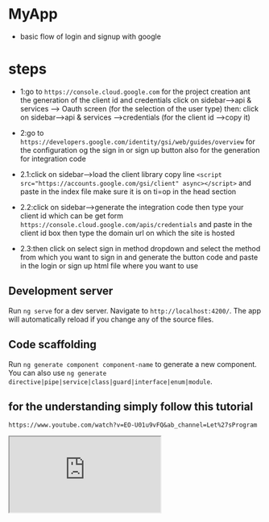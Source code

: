 # MyApp
- basic flow of login and signup with google 

# steps
- 1:go to `https://console.cloud.google.com` for the project creation ant the generation of the client id and credentials
click on sidebar-->api & services --> Oauth screen (for the selection of the user type)
then:
click on sidebar-->api & services -->credentials (for the client id -->copy it) 

- 2:go to `https://developers.google.com/identity/gsi/web/guides/overview` 
for the configuration og the sign in or sign up button also for the generation for integration code
- 2.1:click on sidebar-->load the client library copy line `<script src="https://accounts.google.com/gsi/client" async></script>` and paste in the index file make sure it is on ti=op in the head section
- 2.2:click on sidebar-->generate the integration code then type your client id which can be get form
`https://console.cloud.google.com/apis/credentials` and paste in the client id box
then type the domain url on which the site is hosted
- 2.3:then click on select sign in method dropdown and select the method from which you want to sign in and generate the button code 
and paste in the login or sign up html file where you want to use



## Development server

Run `ng serve` for a dev server. Navigate to `http://localhost:4200/`. The app will automatically reload if you change any of the source files.

## Code scaffolding

Run `ng generate component component-name` to generate a new component. You can also use `ng generate directive|pipe|service|class|guard|interface|enum|module`.

## for the understanding simply follow this tutorial
`https://www.youtube.com/watch?v=EO-U01u9vFQ&ab_channel=Let%27sProgram`
<iframe src="https://www.youtube.com/watch?v=EO-U01u9vFQ&ab_channel=Let%27sProgram">#   s i g n - i n - w i t h - g o o g l e - i n t r o 
 
 